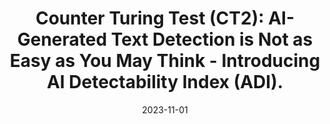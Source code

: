 ---
title: "Counter Turing Test (CT2): AI-Generated Text Detection is Not as Easy as
You May Think - Introducing AI Detectability Index (ADI)."
collection: publications
#permalink: /publication/2022-11-01-paper-title-number-3
excerpt: 'Megha Chakraborty, <i><b>S.M Towhidul Islam Tonmoy</b></i>, S M Mehedi Zaman, Shreya Gautam, Tanay
Kumar, Krish Sharma, Niyar R Barman, Chandan Gupta, Vinija Jain, Aman Chadha, Amit P. Sheth,
Amitava Das'
date: 2023-11-01
venue: '<font color="green"><b>EMNLP<b/></font>'
processing: 'True'
---